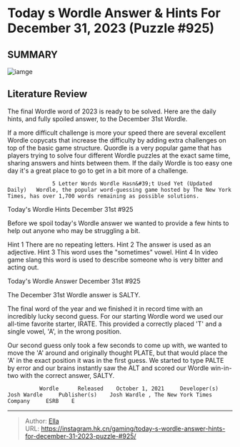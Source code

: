 # Today s Wordle Answer &amp; Hints For December 31, 2023 (Puzzle #925)


## SUMMARY 

![iamge](https://static1.srcdn.com/wordpress/wp-content/uploads/2023/12/wordle-december-31-grid.jpg)

## Literature Review

The final Wordle word of 2023 is ready to be solved. Here are the daily hints, and fully spoiled answer, to the December 31st Wordle.





If a more difficult challenge is more your speed there are several excellent Wordle copycats that increase the difficulty by adding extra challenges on top of the basic game structure. Quordle is a very popular game that has players trying to solve four different Wordle puzzles at the exact same time, sharing answers and hints between them. If the daily Wordle is too easy one day it&#39;s a great place to go to get in a bit more of a challenge.




                  5 Letter Words Wordle Hasn&#39;t Used Yet (Updated Daily)   Wordle, the popular word-guessing game hosted by The New York Times, has over 1,700 words remaining as possible solutions.    


 Today&#39;s Wordle Hints 
December 31st #925
          

Before we spoil today&#39;s Wordle answer we wanted to provide a few hints to help out anyone who may be struggling a bit.

 Hint 1  There are no repeating letters.   Hint 2  The answer is used as an adjective.   Hint 3  This word uses the &#34;sometimes&#34; vowel.   Hint 4  In video game slang this word is used to describe someone who is very bitter and acting out.   





 Today&#39;s Wordle Answer 
December 31st #925
          




The December 31st Wordle answer is SALTY.

The final word of the year and we finished it in record time with an incredibly lucky second guess. For our starting Wordle word we used our all-time favorite starter, IRATE. This provided a correctly placed &#39;T&#39; and a single vowel, &#39;A&#39;, in the wrong position.

Our second guess only took a few seconds to come up with, we wanted to move the &#39;A&#39; around and originally thought PLATE, but that would place the &#39;A&#39; in the exact position it was in the first guess. We started to type PALTE by error and our brains instantly saw the ALT and scored our Wordle win-in-two with the correct answer, SALTY.

              Wordle      Released    October 1, 2021     Developer(s)    Josh Wardle     Publisher(s)    Josh Wardle , The New York Times Company     ESRB    E      

 



---

> Author: [Ella](https://instagram.hk.cn/)  
> URL: https://instagram.hk.cn/gaming/today-s-wordle-answer-hints-for-december-31-2023-puzzle-#925/  

